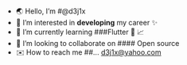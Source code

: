 - 🌏 Hello, I’m #@d3j1x 
- 🏢 I’m interested in <b>developing</b> my career ✨
- 🌱 I’m currently learning ###Flutter  🥅 📈
- 🌴 I’m looking to collaborate on #### Open source 
- ✉️ How to reach me ##... d3j1x@yahoo.com 

<!---
d3j1x/d3j1x is a ✨ special ✨ repository because its `README.md` (this file) appears on your GitHub profile.
You can click the Preview link to take a look at your changes.
--->
